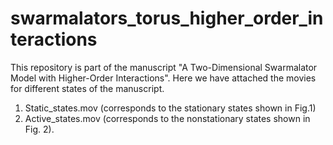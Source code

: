 # swarmalators_torus_higher_order_interactions
This repository is part of the manuscript "A Two-Dimensional Swarmalator Model with Higher-Order Interactions". Here we have attached the movies for different states of the manuscript. 
1. Static_states.mov (corresponds to the stationary states shown in Fig.1)
2. Active_states.mov (corresponds to the nonstationary states shown in Fig. 2). 
